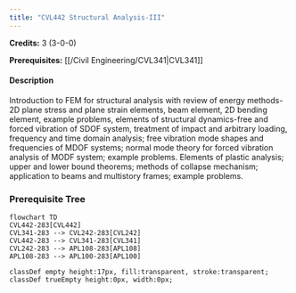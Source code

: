 ```yaml
---
title: "CVL442 Structural Analysis-III"
---
```

**Credits:** 3 (3-0-0)

**Prerequisites:** [[/Civil Engineering/CVL341|CVL341]]

#### Description
Introduction to FEM for structural analysis with review of energy methods-2D plane stress and plane strain elements, beam element, 2D bending element, example problems, elements of structural dynamics-free and forced vibration of SDOF system, treatment of impact and arbitrary loading, frequency and time domain analysis; free vibration mode shapes and frequencies of MDOF systems; normal mode theory for forced vibration analysis of MODF system; example problems. Elements of plastic analysis; upper and lower bound theorems; methods of collapse mechanism; application to beams and multistory frames; example problems.

### Prerequisite Tree

```mermaid
flowchart TD
CVL442-283[CVL442]
CVL341-283 --> CVL242-283[CVL242]
CVL442-283 --> CVL341-283[CVL341]
CVL242-283 --> APL108-283[APL108]
APL108-283 --> APL100-283[APL100]

classDef empty height:17px, fill:transparent, stroke:transparent;
classDef trueEmpty height:0px, width:0px;
```